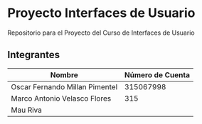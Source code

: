 # Proyecto Interfaces de Usuario
Repositorio para el Proyecto del Curso de Interfaces de Usuario

## Integrantes

| Nombre                         | Número de Cuenta |
|--------------------------------|------------------|
| Oscar Fernando Millan Pimentel | 315067998        |
| Marco Antonio Velasco Flores   | 315              |
| Mau Riva                       |                  |